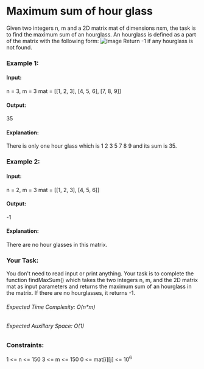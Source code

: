 # Maximum sum of hour glass
Given two integers n, m and a 2D matrix mat of dimensions nxm, the task is to find the maximum sum of an hourglass.
An hourglass is defined as a part of the matrix with the following form:
![image](https://github.com/Shailesh93602/potd/assets/87556206/3770c08f-e7bf-4d37-b99f-b7fd9c0b0d68)
Return -1 if any hourglass is not found.

### Example 1:
#### Input:
n = 3, m = 3
mat = [[1, 2, 3],
       [4, 5, 6],
       [7, 8, 9]]
#### Output:
35
#### Explanation:
There is only one hour glass which is
1 2 3
  5
7 8 9   and its sum is 35.

### Example 2:
#### Input:
n = 2, m = 3
mat = [[1, 2, 3],
       [4, 5, 6]]
#### Output:
-1
#### Explanation:
There are no hour glasses in this matrix.

### Your Task:
You don't need to read input or print anything. Your task is to complete the function findMaxSum() which takes the two integers n, m, and the 2D matrix mat as input parameters and returns the maximum sum of an hourglass in the matrix. If there are no hourglasses, it returns -1.

###### Expected Time Complexity: O(n*m)
###### Expected Auxillary Space: O(1)

### Constraints:
1 <= n <= 150
3 <= m <= 150
0 <= mat[i][j] <= $`10^6`$

